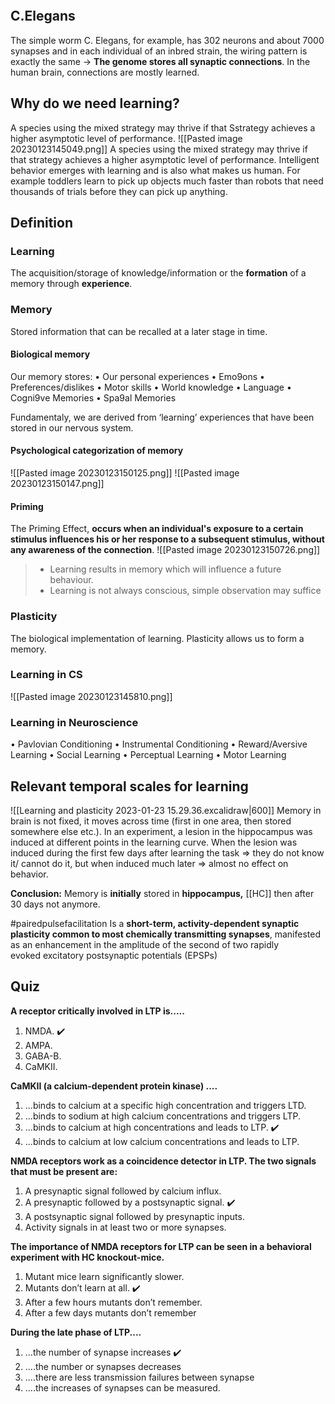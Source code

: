```toc
```

## C.Elegans
The simple worm C. Elegans, for example, has 302 neurons and about 7000 synapses and in each individual of an inbred strain, the wiring pattern is exactly the same -> **The genome stores all synaptic connections**. 
In the human brain, connections are mostly learned.

## Why do we need learning?
A species using the mixed strategy may thrive if that Sstrategy achieves a higher asymptotic level of performance.
![[Pasted image 20230123145049.png]]
A species using the mixed strategy may thrive if that strategy achieves a higher asymptotic level of performance. Intelligent behavior emerges with learning and is also what makes us human. For example toddlers learn to pick up objects much faster than robots that need thousands of trials before they can pick up anything.

## Definition

### Learning
The acquisition/storage of knowledge/information or the **formation** of a memory through **experience**.

### Memory
Stored information that can be recalled at a later stage in time.

#### Biological memory
Our memory stores:
• Our personal experiences
• Emo9ons
• Preferences/dislikes
• Motor skills
• World knowledge
• Language
• Cogni9ve Memories
• Spa9al Memories

Fundamentaly, we are derived from ‘learning’ experiences that have been stored in our nervous system.

#### Psychological categorization of memory
![[Pasted image 20230123150125.png]]
![[Pasted image 20230123150147.png]]

#### Priming
The Priming Effect, **occurs when an individual's exposure to a certain stimulus influences his or her response to a subsequent stimulus, without any awareness of the connection**.
![[Pasted image 20230123150726.png]]

> - Learning results in memory which will influence a future behaviour.
> - Learning is not always conscious, simple observation may suffice

### Plasticity
The biological implementation of learning. Plasticity allows us to form a memory.

### Learning in CS
![[Pasted image 20230123145810.png]]

### Learning in Neuroscience
• Pavlovian Conditioning
• Instrumental Conditioning
• Reward/Aversive Learning
• Social Learning
• Perceptual Learning
• Motor Learning

## Relevant temporal scales for learning
![[Learning and plasticity 2023-01-23 15.29.36.excalidraw|600]]
Memory in brain is not fixed, it moves across time (first in one area, then stored somewhere else etc.). In an experiment, a lesion in the hippocampus was induced at different points in the learning curve. When the lesion was induced during the first few days after learning the task => they do not know it/ cannot do it, but when induced much later => almost no effect on behavior.

**Conclusion:** Memory is **initially** stored in **hippocampus,** [[HC]] then after 30 days not anymore.


#pairedpulsefacilitation
Is a **short-term, activity-dependent synaptic plasticity common to most chemically transmitting synapses**, manifested as an enhancement in the amplitude of the second of two rapidly evoked excitatory postsynaptic potentials (EPSPs)

## Quiz

**A receptor critically involved in LTP is.....**
1. NMDA. ✔️
2. AMPA. 
3. GABA-B.
4. CaMKII.

**CaMKII (a calcium-dependent protein kinase) ....**
1. ...binds to calcium at a specific high concentration and triggers LTD.
2. ...binds to sodium at high calcium concentrations and triggers LTP. 
3. ...binds to calcium at high concentrations and leads to LTP. ✔️
4. ...binds to calcium at low calcium concentrations and leads to LTP.

**NMDA receptors work as a coincidence detector in LTP. The two signals that must be present are:**
1. A presynaptic signal followed by calcium influx. 
2. A presynaptic followed by a postsynaptic signal. ✔️
3. A postsynaptic signal followed by presynaptic inputs.
4. Activity signals in at least two or more synapses.

**The importance of NMDA receptors for LTP can be seen in a behavioral experiment with HC knockout-mice.**
1. Mutant mice learn significantly slower. 
2. Mutants don’t learn at all. ✔️
3. After a few hours mutants don’t remember.
4. After a few days mutants don’t remember

**During the late phase of LTP....**
1. ...the number of synapse increases ✔️
2. ....the number or synapses decreases
3. ....there are less transmission failures between synapse
4. ....the increases of synapses can be measured.